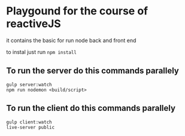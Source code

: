 # Playgound for the course of reactiveJS

it contains the basic for run node back and front end

to instal just run ``npm install``

## To run the server do this commands parallely
````
gulp server:watch
npm run nodemon <build/script>
````

## To run the client do this commands parallely
````
gulp client:watch
live-server public
````



